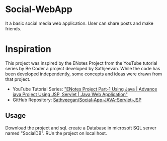 # Social-WebApp
It a basic social media web application. User can share posts and make friends.

# Inspiration

This project was inspired by the ENotes Project from the YouTube tutorial series by Be Coder a project developed by Sathjeevan. While the code has been developed independently, some concepts and ideas were drawn from that project.

- YouTube Tutorial Series: ["ENotes Project Part-1 Using Java | Advance java Project Using JSP, Servlet | Java Web Application"](https://www.youtube.com/watch?v=QryvrNnkyP8&list=PLQTYNpk8jwk2Gf9_XiB2pbRx2Y73gAlPj)
- GitHub Repository: [Sathveegan/Social-App-JAVA-Servlet-JSP](https://github.com/Sathveegan/Social-App-JAVA-Servlet-JSP)

## Usage

Download the project and sql. create a Database in microsoft SQL server named "SocialDB". RUn the project on local host.

